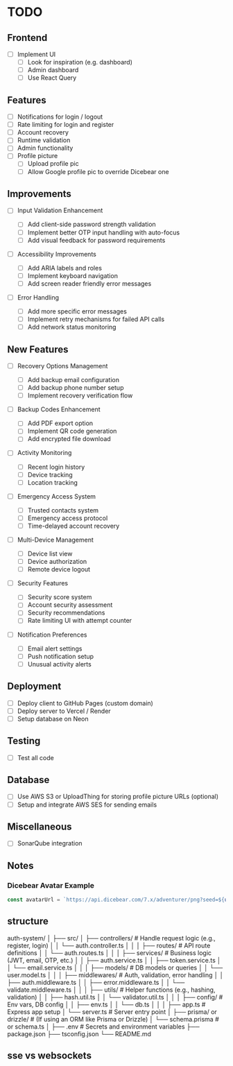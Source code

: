 # TODO

## Frontend

- [ ] Implement UI
  - [ ] Look for inspiration (e.g. dashboard)
  - [ ] Admin dashboard
  - [ ] Use React Query

## Features

- [ ] Notifications for login / logout
- [ ] Rate limiting for login and register
- [ ] Account recovery
- [ ] Runtime validation
- [ ] Admin functionality
- [ ] Profile picture
  - [ ] Upload profile pic
  - [ ] Allow Google profile pic to override Dicebear one

## Improvements

- [ ] Input Validation Enhancement

  - [ ] Add client-side password strength validation
  - [ ] Implement better OTP input handling with auto-focus
  - [ ] Add visual feedback for password requirements

- [ ] Accessibility Improvements

  - [ ] Add ARIA labels and roles
  - [ ] Implement keyboard navigation
  - [ ] Add screen reader friendly error messages

- [ ] Error Handling
  - [ ] Add more specific error messages
  - [ ] Implement retry mechanisms for failed API calls
  - [ ] Add network status monitoring

## New Features

- [ ] Recovery Options Management

  - [ ] Add backup email configuration
  - [ ] Add backup phone number setup
  - [ ] Implement recovery verification flow

- [ ] Backup Codes Enhancement

  - [ ] Add PDF export option
  - [ ] Implement QR code generation
  - [ ] Add encrypted file download

- [ ] Activity Monitoring

  - [ ] Recent login history
  - [ ] Device tracking
  - [ ] Location tracking

- [ ] Emergency Access System

  - [ ] Trusted contacts system
  - [ ] Emergency access protocol
  - [ ] Time-delayed account recovery

- [ ] Multi-Device Management

  - [ ] Device list view
  - [ ] Device authorization
  - [ ] Remote device logout

- [ ] Security Features

  - [ ] Security score system
  - [ ] Account security assessment
  - [ ] Security recommendations
  - [ ] Rate limiting UI with attempt counter

- [ ] Notification Preferences
  - [ ] Email alert settings
  - [ ] Push notification setup
  - [ ] Unusual activity alerts

## Deployment

- [ ] Deploy client to GitHub Pages (custom domain)
- [ ] Deploy server to Vercel / Render
- [ ] Setup database on Neon

## Testing

- [ ] Test all code

## Database

- [ ] Use AWS S3 or UploadThing for storing profile picture URLs (optional)
- [ ] Setup and integrate AWS SES for sending emails

## Miscellaneous

- [ ] SonarQube integration

## Notes

### Dicebear Avatar Example

```ts
const avatarUrl = `https://api.dicebear.com/7.x/adventurer/png?seed=${uuidv4()}`;
```

## structure

auth-system/
│
├── src/
│ ├── controllers/ # Handle request logic (e.g., register, login)
│ │ └── auth.controller.ts
│ │
│ ├── routes/ # API route definitions
│ │ └── auth.routes.ts
│ │
│ ├── services/ # Business logic (JWT, email, OTP, etc.)
│ │ ├── auth.service.ts
│ │ ├── token.service.ts
│ │ └── email.service.ts
│ │
│ ├── models/ # DB models or queries
│ │ └── user.model.ts
│ │
│ ├── middlewares/ # Auth, validation, error handling
│ │ ├── auth.middleware.ts
│ │ ├── error.middleware.ts
│ │ └── validate.middleware.ts
│ │
│ ├── utils/ # Helper functions (e.g., hashing, validation)
│ │ ├── hash.util.ts
│ │ └── validator.util.ts
│ │
│ ├── config/ # Env vars, DB config
│ │ ├── env.ts
│ │ └── db.ts
│ │
│ ├── app.ts # Express app setup
│ └── server.ts # Server entry point
│
├── prisma/ or drizzle/ # (If using an ORM like Prisma or Drizzle)
│ └── schema.prisma # or schema.ts
│
├── .env # Secrets and environment variables
├── package.json
├── tsconfig.json
└── README.md

## sse vs websockets
